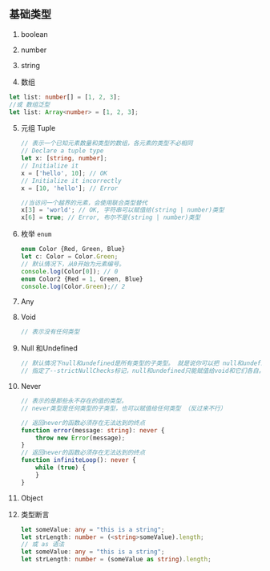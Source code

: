 ## 基础类型

1. boolean

2. number

3. string

4. 数组

  ```typescript
  let list: number[] = [1, 2, 3];
  //或 数组泛型
  let list: Array<number> = [1, 2, 3];
  ```

5. 元组 Tuple

   ```typescript
   // 表示一个已知元素数量和类型的数组，各元素的类型不必相同
   // Declare a tuple type
   let x: [string, number];
   // Initialize it
   x = ['hello', 10]; // OK
   // Initialize it incorrectly
   x = [10, 'hello']; // Error
   
   //当访问一个越界的元素，会使用联合类型替代
   x[3] = 'world'; // OK, 字符串可以赋值给(string | number)类型
   x[6] = true; // Error, 布尔不是(string | number)类型
   ```

6. 枚举 `enum`

   ```typescript
   enum Color {Red, Green, Blue}
   let c: Color = Color.Green;
   // 默认情况下，从0开始为元素编号。
   console.log(Color[0]); // 0
   enum Color2 {Red = 1, Green, Blue}
   console.log(Color.Green);// 2
   ```

7. Any

8. Void

   ```typescript
   // 表示没有任何类型
   ```

9. Null 和Undefined

   ```typescript
   // 默认情况下null和undefined是所有类型的子类型。 就是说你可以把 null和undefined赋值给number类型的变量
   // 指定了--strictNullChecks标记，null和undefined只能赋值给void和它们各自。
   ```

10. Never

    ```typescript
    // 表示的是那些永不存在的值的类型。
    // never类型是任何类型的子类型，也可以赋值给任何类型 （反过来不行）
    
    // 返回never的函数必须存在无法达到的终点
    function error(message: string): never {
        throw new Error(message);
    }
    // 返回never的函数必须存在无法达到的终点
    function infiniteLoop(): never {
        while (true) {
        }
    }
    ```

11. Object

12. 类型断言

    ```typescript
    let someValue: any = "this is a string";
    let strLength: number = (<string>someValue).length;
    // 或 as 语法
    let someValue: any = "this is a string";
    let strLength: number = (someValue as string).length;
    ```

    

